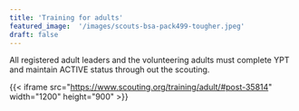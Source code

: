 ```yaml
---
title: 'Training for adults'
featured_image:  '/images/scouts-bsa-pack499-tougher.jpeg'
draft: false
---
```

All registered adult leaders and the volunteering adults must complete YPT and maintain ACTIVE status through out the scouting.

{{< iframe src="https://www.scouting.org/training/adult/#post-35814" width="1200" height="900" >}}